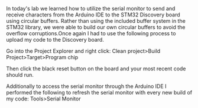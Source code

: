 In today's lab we learned how to utilize the serial monitor to send and receive
characters from the Arduino IDE to the STM32 Discovery board using circular buffers. 
Rather than using the included buffer system in the STM32 library, we were able
to build our own circular buffers to avoid the overflow corruptions.Once again I
had to use the following process to upload my code to the Discovery board.

Go into the Project Explorer and right click:
Clean project>Build Project>Target>Program chip

Then click the black reset button on the board and your most recent code should run.

Additionally to access the serial monitor through the Arduino IDE I performed the
following to refresh the serial monitor with every new build of my code:
Tools>Serial Monitor